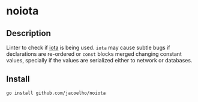 # noiota

## Description

Linter to check if [iota](https://go.dev/ref/spec#Iota) is being used. `iota` may cause subtle bugs if declarations are re-ordered or `const` blocks merged changing constant values, specially if the values are serialized either to network or databases.

## Install

```shell
go install github.com/jacoelho/noiota
```
